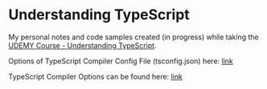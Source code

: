 # Understanding TypeScript

My personal notes and code samples created (in progress) while taking the [UDEMY Course - Understanding TypeScript](https://www.udemy.com/understanding-typescript/).

Options of  TypeScript Compiler Config File (tsconfig.json) here: [link](http://www.typescriptlang.org/docs/handbook/tsconfig-json.html)

TypeScript Compiler Options can be found here: [link](http://www.typescriptlang.org/docs/handbook/compiler-options.html)

